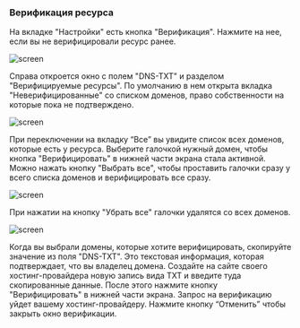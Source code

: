 ### **Верификация ресурса**
На вкладке "Настройки" есть кнопка "Верификация". Нажмите на нее, если вы не верифицировали ресурс ранее.

![screen]()

Справа откроется окно с полем "DNS-TXT" и разделом "Верифицируемые ресурсы". По умолчанию в нем открыта вкладка "Неверифицированные" со списком доменов, право собственности на которые пока не подтверждено.

![screen]()

При переключении на вкладку “Все” вы увидите список всех доменов, которые есть у ресурса. Выберите галочкой нужный домен, чтобы кнопка "Верифицировать" в нижней части экрана стала активной. Можно нажать кнопку "Выбрать все", чтобы проставить галочки сразу у всего списка доменов и верифицировать все сразу.

![screen]()

При нажатии на кнопку "Убрать все" галочки удалятся со всех доменов.

![screen]()

Когда вы выбрали домены, которые хотите верифицировать, скопируйте значение из поля "DNS-TXT". Это текстовая информация, которая подтверждает, что вы владелец домена. Создайте на сайте своего хостинг-провайдера новую запись вида TXT и введите туда скопированные данные.
После этого нажмите кнопку "Верифицировать" в нижней части экрана. Запрос на верификацию уйдет вашему хостинг-провайдеру.
Нажмите кнопку “Отменить” чтобы закрыть окно верификации.
